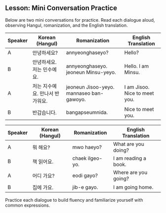 ## Lesson: Mini Conversation Practice

Below are two mini conversations for practice. Read each dialogue aloud, observing Hangul, romanization, and the English translation.

| Speaker | Korean (Hangul)                      | Romanization                           | English Translation                |
|---------|--------------------------------------|----------------------------------------|------------------------------------|
| A       | 안녕하세요?                           | annyeonghaseyo?                        | Hello?                             |
| B       | 안녕하세요. 저는 민수예요.              | annyeonghaseyo. jeoneun Minsu-yeyo.      | Hello. I am Minsu.                 |
| A       | 저는 지수예요. 만나서 반가워요.          | jeoneun Jisoo-yeyo. mannaseo ban-gawoyo.   | I am Jisoo. Nice to meet you.      |
| B       | 반갑습니다.                           | bangapseumnida.                        | Nice to meet you.                  |

| Speaker | Korean (Hangul)                      | Romanization                           | English Translation                |
|---------|--------------------------------------|----------------------------------------|------------------------------------|
| A       | 뭐 해요?                             | mwo haeyo?                             | What are you doing?                |
| B       | 책 읽어요.                           | chaek ilgeo-yo.                        | I am reading a book.               |
| A       | 어디 가요?                           | eodi gayo?                             | Where are you going?               |
| B       | 집에 가요.                           | jib-e gayo.                            | I am going home.                   |

Practice each dialogue to build fluency and familiarize yourself with common expressions.